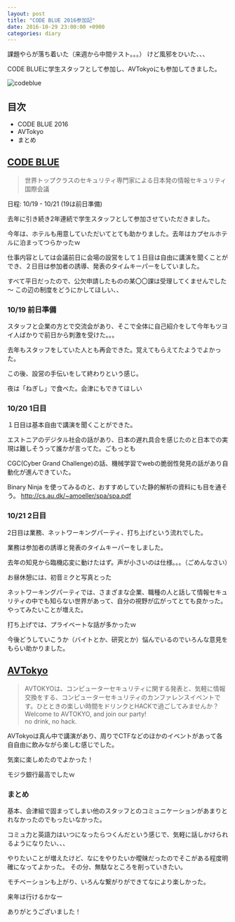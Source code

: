 ```yaml
---
layout: post
title: "CODE BLUE 2016参加記"
date: 2016-10-29 23:00:00 +0900
categories: diary
---
```

課題やらが落ち着いた（来週から中間テスト。。。） けど風邪をひいた、、、

CODE BLUEに学生スタッフとして参加し、AVTokyoにも参加してきました。

![codeblue](http://kobad.github.io/images/codeblue.jpg)

## 目次

* CODE BLUE 2016
* AVTokyo
* まとめ

## [CODE BLUE](http://codeblue.jp/2016/)

> 世界トップクラスのセキュリティ専門家による日本発の情報セキュリティ国際会議

日程: 10/19 - 10/21 (19は前日準備)

 去年に引き続き2年連続で学生スタッフとして参加させていただきました。

 今年は、ホテルも用意していただいてとても助かりました。去年はカプセルホテルに泊まってつらかったｗ

 仕事内容としては会議前日に会場の設営をして１日目は自由に講演を聞くことができ、２日目は参加者の誘導、発表のタイムキーパーをしていました。

すべて平日だったので、公欠申請したものの某〇〇課は受理してくませんでした～
この辺の制度をどうにかしてほしい、、

### 10/19 前日準備

スタッフと企業の方とで交流会があり、そこで全体に自己紹介をして今年もツヨイ人ばかりで前日から刺激を受けた。。。

去年もスタッフをしていた人とも再会できた。覚えてもらえてたようでよかった。

この後、設営の手伝いをして終わりという感じ。

夜は「ねぎし」で食べた。会津にもできてほしい


### 10/20 1日目

１日目は基本自由で講演を聞くことができた。

エストニアのデジタル社会の話があり、日本の遅れ具合を感じたのと日本での実現は難しそうって誰かが言ってた。ごもっとも

CGC(Cyber Grand Challenge)の話、機械学習でwebの脆弱性発見の話があり自動化が進んできていた。

Binary Ninja を使ってみるのと、おすすめしていた静的解析の資料にも目を通そう。 http://cs.au.dk/~amoeller/spa/spa.pdf

### 10/21 2日目

2日目は業務、ネットワーキングパーティ、打ち上げという流れでした。

業務は参加者の誘導と発表のタイムキーパーをしました。

去年の知見から臨機応変に動けたはず。声が小さいのは仕様。。。（ごめんなさい）

お昼休憩には、初音ミクと写真とった

ネットワーキングパーティでは、さまざまな企業、職種の人と話して情報セキュリティの中でも知らない世界があって、自分の視野が広がってとても良かった。　やってみたいことが増えた。

打ち上げでは、プライベートな話が多かったｗ

今後どうしていこうか（バイトとか、研究とか）悩んでいるのでいろんな意見をもらい助かりました。


## [AVTokyo](http://ja.avtokyo.org/)

> AVTOKYOは、コンピューターセキュリティに関する発表と、気軽に情報交換をする、コンピューターセキュリティのカンファレンスイベントです。ひとときの楽しい時間をドリンクとHACKで過ごしてみませんか？
Welcome to AVTOKYO, and join our party!    
  no drink, no hack.

AVTokyoは真ん中で講演があり、周りでCTFなどのほかのイベントがあって各自自由に飲みながら楽しむ感じでした。

気楽に楽しめたのでよかった！

モジラ銀行最高でしたｗ

### まとめ

基本、会津組で固まってしまい他のスタッフとのコミュニケーションがあまりとれなかったのでもったいなかった。

コミュ力と英語力はいつになったらつくんだという感じで、気軽に話しかけられるようになりたい、、、

やりたいことが増えたけど、なにをやりたいか曖昧だったのでそこがある程度明確になってよかった。
その分、無駄なところを削っていきたい。

モチベーションも上がり、いろんな繋がりができてなにより楽しかった。

来年は行けるかなー

ありがとうございました！
